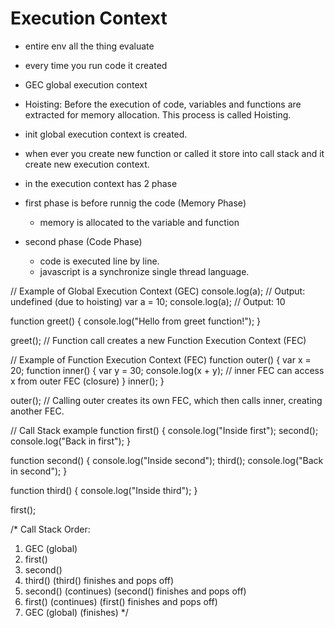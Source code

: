 # Execution Context
- entire env all the thing evaluate 
- every time you run code it created 

- GEC global execution context 

- Hoisting: Before the execution of code, variables and functions are extracted for memory allocation. This process is called Hoisting.


- init global execution context is created.
- when ever you create new function or called it store into call stack and it create new execution context.

- in the execution context has 2 phase 

- first phase is before runnig the code (Memory Phase)
    - memory is allocated to the variable and function

- second phase (Code Phase)
    - code is executed line by line.
    - javascript is a synchronize single thread language.

// Example of Global Execution Context (GEC)
console.log(a); // Output: undefined (due to hoisting)
var a = 10;
console.log(a); // Output: 10

function greet() {
    console.log("Hello from greet function!");
}

greet(); // Function call creates a new Function Execution Context (FEC)

// Example of Function Execution Context (FEC)
function outer() {
    var x = 20;
    function inner() {
        var y = 30;
        console.log(x + y); // inner FEC can access x from outer FEC (closure)
    }
    inner();
}

outer(); // Calling outer creates its own FEC, which then calls inner, creating another FEC.

// Call Stack example
function first() {
    console.log("Inside first");
    second();
    console.log("Back in first");
}

function second() {
    console.log("Inside second");
    third();
    console.log("Back in second");
}

function third() {
    console.log("Inside third");
}

first();

/*
Call Stack Order:
1. GEC (global)
2. first()
3. second()
4. third()
(third() finishes and pops off)
5. second() (continues)
(second() finishes and pops off)
6. first() (continues)
(first() finishes and pops off)
7. GEC (global) (finishes)
*/
